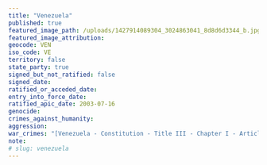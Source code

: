 ```yaml
---
title: "Venezuela"
published: true
featured_image_path: /uploads/1427914089304_3024863041_8d8d6d3344_b.jpg
featured_image_attribution:
geocode: VEN
iso_code: VE
territory: false
state_party: true
signed_but_not_ratified: false
signed_date:
ratified_or_acceded_date:
entry_into_force_date:
ratified_apic_date: 2003-07-16
genocide:
crimes_against_humanity:
aggression:
war_crimes: "[Venezuela - Constitution - Title III - Chapter I - Article 29](https://iccdb.hrlc.net/data/doc/840/keyword/145/)"
note:
# slug: venezuela
---
```

